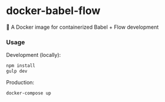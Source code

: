 # docker-babel-flow
:stars: A Docker image for containerized Babel + Flow development

### Usage

Development (locally):

```bash
npm install
gulp dev
```

Production:

```bash
docker-compose up
```
